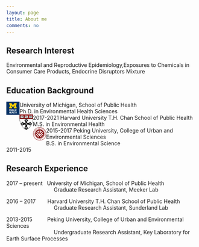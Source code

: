 ```yaml
---
layout: page
title: About me
comments: no
---
```


<!--we are changing here into About me-->

Research Interest
-----------------

Environmental and Reproductive Epidemiology,Exposures to Chemicals in Consumer Care Products, Endocrine Disruptors Mixture


Education Background
--------------------

<img align="left" src="/media/image/sph.png" height="7%" width="7%">
University of Michigan, School of Public Health<br/>
Ph.D. in Environmental Health Sciences<br/>
2017-2021
                                
<img align="left" src="/media/image/hsph.png" height="7%" width="7%">
Harvard University T.H. Chan School of Public Health<br/>
M.S. in Environmental Health<br/>
2015-2017
                                   
<img align="left" src="/media/image/pku.png" height="7%" width="7%">
Peking University, College of Urban and Environmental Sciences<br/>
B.S. in Environmental Science<br/>
2011-2015


Research Experience
-----------------------
2017 – present     University of Michigan, School of Public Health<br/>
                                   Graduate Research Assistant, Meeker Lab 
                
2016 – 2017        Harvard University T.H. Chan School of Public Health<br/>
                                   Graduate Research Assistant, Sunderland Lab
                          
2013-2015           Peking University, College of Urban and Environmental Sciences<br/>
                                    Undergraduate Research Assistant, Key Laboratory for Earth Surface Processes
  





